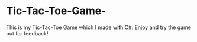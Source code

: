 # Tic-Tac-Toe-Game-
This is my Tic-Tac-Toe Game which I made with C#. Enjoy and try the game out for feedback!
